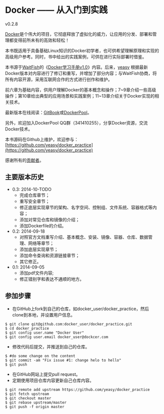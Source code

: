 Docker —— 从入门到实践
===============

v0.2.8

[Docker](docker.com)是个伟大的项目，它彻底释放了虚拟化的威力，让应用的分发、部署和管理都变得前所未有的高效和轻松！

本书既适用于具备基础Linux知识的Docker初学者，也可供希望理解原理和实现的高级用户参考。同时，书中给出的实践案例，可供在进行实际部署时借鉴。

本书源于[WaitFish](github.com/qcpm1983)的《[Docker学习手册v1.0](https://github.com/yeasy/docker_practice/raw/master/_local/docker_manual_waitfish.pdf)》内容。后来，[yeasy](github.com/yeasy)
根据最新Docker版本对内容进行了修订和重写，并增加了部分内容；与WaitFish协商，将所有内容开源，采用互联网合作的方式进行创作和维护。

前六章为基础内容，供用户理解Docker的基本概念和操作；7~9章介绍一些高级操作；第10章给出典型的应用场景和实践案例；11~13章介绍关于Docker实现的相关技术。

最新版本在线阅读：[GitBook](https://www.gitbook.io/book/yeasy/docker_practice)或[DockerPool](http://dockerpool.com/static/books/docker_practice/index.html)。

另外，欢迎加入DockerPool QQ群（341410255），分享Docker资源，交流Docker技术。


本书源码在Github上维护，欢迎参与： [https://github.com/yeasy/docker_practice](https://github.com/yeasy/docker_practice)

感谢所有的[贡献者](https://github.com/yeasy/docker_practice/graphs/contributors)。

## 主要版本历史
* 0.3: 2014-10-TODO
    * 完成仓库章节；
    * 重写安全章节；
    * 修正底层实现章节的架构、名字空间、控制组、文件系统、容器格式等内容；
    * 添加对常见仓库和镜像的介绍；
    * 添加Dockerfile的介绍。
* 0.2: 2014-09-18
    * 对照官方文档重写介绍、基本概念、安装、镜像、容器、仓库、数据管理、网络等章节；
    * 添加底层实现章节；
    * 添加命令查询和资源链接章节；
    * 其它修正。
* 0.1: 2014-09-05
    * 添加pdf文件内容;
    * 修正错别字和表达不通顺的地方。


## 参加步骤
* 在GitHub上fork到自己的仓库，如docker_user/docker_practice，然后clone到本地，并设置用户信息。
```
$ git clone git@github.com:docker_user/docker_practice.git
$ cd docker_practice
$ git config user.name "Docker User"
$ git config user.email docker_user@dockcer.com
```
* 修改代码后提交，并推送到自己的仓库。
```
$ #do some change on the content
$ git commit -am "Fix issue #1: change helo to hello"
$ git push
```
* 在GitHub网站上提交pull request。
* 定期使用项目仓库内容更新自己仓库内容。
```
$ git remote add upstream https://github.com/yeasy/docker_practice
$ git fetch upstream
$ git checkout master
$ git rebase upstream/master
$ git push -f origin master
```


